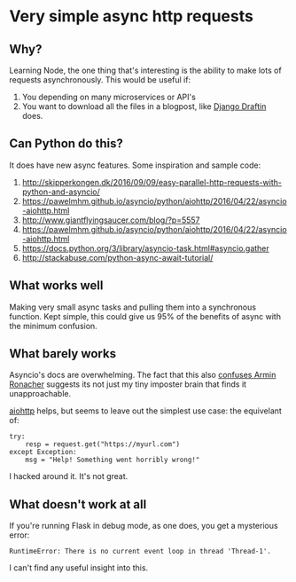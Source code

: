 # Very simple async http requests

## Why?

Learning Node, the one thing that's interesting is the ability to make
lots of requests asynchronously. This would be useful if:

1. You depending on many microservices or API's
2. You want to download all the files in a blogpost, like [Django Draftin](https://github.com/whatisjasongoldstein/django-draftin/blob/2f8e6641e622bcda54e1c8d31b4f3bc967418f75/draftin/models.py#L180-L222) does.

## Can Python do this?

It does have new async features. Some inspiration and sample code:

1. <http://skipperkongen.dk/2016/09/09/easy-parallel-http-requests-with-python-and-asyncio/>
1. <https://pawelmhm.github.io/asyncio/python/aiohttp/2016/04/22/asyncio-aiohttp.html>
1. <http://www.giantflyingsaucer.com/blog/?p=5557>
1. <https://pawelmhm.github.io/asyncio/python/aiohttp/2016/04/22/asyncio-aiohttp.html>
1. <https://docs.python.org/3/library/asyncio-task.html#asyncio.gather>
1. <http://stackabuse.com/python-async-await-tutorial/>

## What works well

Making very small async tasks and pulling them into a synchronous function.
Kept simple, this could give us 95% of the benefits of async with the minimum confusion.

## What barely works

Asyncio's docs are overwhelming. The fact that this also 
[confuses Armin Ronacher](http://lucumr.pocoo.org/2016/10/30/i-dont-understand-asyncio/)
suggests its not just my tiny imposter brain that finds it unapproachable.

[aiohttp](https://aiohttp.readthedocs.io) helps, but seems to leave out the simplest
use case: the equivelant of:

```
try:
    resp = request.get("https://myurl.com")
except Exception:
    msg = "Help! Something went horribly wrong!"
```

I hacked around it. It's not great.

## What doesn't work at all

If you're running Flask in debug mode, as one does, you
get a mysterious error:

```
RuntimeError: There is no current event loop in thread 'Thread-1'.
```

I can't find any useful insight into this.
